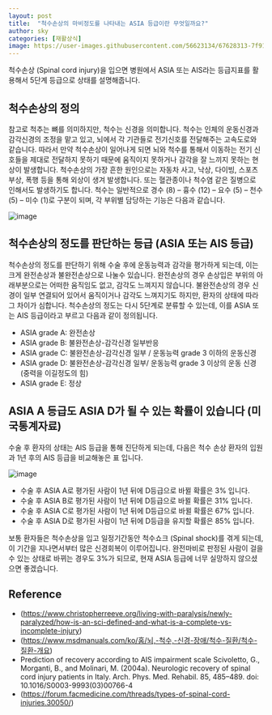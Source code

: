 ```yaml
---
layout: post
title:  "척수손상의 마비정도를 나타내는 ASIA 등급이란 무엇일까요?"
author: sky
categories: [재활상식]
image: https://user-images.githubusercontent.com/56623134/67628313-7f915000-f8a6-11e9-8c6f-ba196750f95a.png
---
```


척수손상 (Spinal cord injury)을 입으면 병원에서 ASIA 또는 AIS라는 등급지표를 활용해서 5단계 등급으로 상태를 설명해줍니다.

## 척수손상의 정의

참고로 척추는 뼈를 의미하지만, 척수는 신경을 의미합니다.
척수는 인체의 운동신경과 감각신경의 조정을 맡고 있고, 뇌에서 각 기관들로 전기신호를 전달해주는 고속도로와 같습니다.
따라서 만약 척수손상이 일어나게 되면 뇌와 척수를 통해서 이동하는 전기 신호들을 제대로 전달하지 못하기 때문에 움직이지 못하거나 감각을 잘 느끼지 못하는 현상이 발생합니다.
척수손상의 가장 흔한 원인으로는 자동차 사고, 낙상, 다이빙, 스포츠 부상, 폭행 등을 통해 외상이 생겨 발생합니다.
또는 혈관종이나 척수염 같은 질병으로 인해서도 발생하기도 합니다.
척수는 일반적으로 경수 (8) – 흉수 (12) – 요수 (5) – 천수 (5) – 미수 (1)로 구분이 되며, 각 부위별 담당하는 기능은 다음과 같습니다.
 
![image](https://user-images.githubusercontent.com/56623134/67628276-c2065d00-f8a5-11e9-80a4-51b691493e27.png)

## 척수손상의 정도를 판단하는 등급 (ASIA 또는 AIS 등급)

척수손상의 정도를 판단하기 위해 수술 후에 운동능력과 감각을 평가하게 되는데, 이는 크게 완전손상과 불완전손상으로 나눌수 있습니다.
완전손상의 경우 손상입은 부위의 아래부분으로는 어떠한 움직임도 없고, 감각도 느껴지지 않습니다.
불완전손상의 경우 신경이 일부 연결되어 있어서 움직이거나 감각도 느껴지기도 하지만, 환자의 상태에 따라 그 차이가 심합니다.
척수손상의 정도는 다시 5단계로 분류할 수 있는데, 이를 ASIA 또는 AIS 등급이라고 부르고 다음과 같이 정의됩니다.

 - ASIA grade A: 완전손상
 - ASIA grade B: 불완전손상-감각신경 일부반응
 - ASIA grade C: 불완전손상-감각신경 일부 / 운동능력 grade 3 이하의 운동신경
 - ASIA grade D: 불완전손상-감각신경 일부/ 운동능력 grade 3 이상의 운동 신경 (중력을 이길정도의 힘)
 - ASIA grade E: 정상

## ASIA A 등급도 ASIA D가 될 수 있는 확률이 있습니다 (미국통계자료)

수술 후 환자의 상태는 AIS 등급을 통해 진단하게 되는데, 다음은 척수 손상 환자의 입원과 1년 후의 AIS 등급을 비교해놓은 표 입니다.
 
 ![image](https://user-images.githubusercontent.com/56623134/67628284-e6fad000-f8a5-11e9-9004-94b141dd25dd.png)
 
 - 수술 후 ASIA A로 평가된 사람이 1년 뒤에 D등급으로 바뀔 확률은 3% 입니다.
 - 수술 후 ASIA B로 평가된 사람이 1년 뒤에 D등급으로 바뀔 확률은 31% 입니다.
 - 수술 후 ASIA C로 평가된 사람이 1년 뒤에 D등급으로 바뀔 확률은 67% 입니다.
 - 수술 후 ASIA D로 평가된 사람이 1년 뒤에 D등급을 유지할 확률은 85% 입니다.
 
보통 환자들은 척수손상을 입고 일정기간동안 척수쇼크 (Spinal shock)를 겪게 되는데, 이 기간을 지나면서부터 많은 신경회복이 이루어집니다.
완전마비로 판정된 사람이 걸을 수 있는 상태로 바뀌는 경우도 3%가 되므로, 현재 ASIA 등급에 너무 실망하지 않으셨으면 좋겠습니다.


## Reference
- (https://www.christopherreeve.org/living-with-paralysis/newly-paralyzed/how-is-an-sci-defined-and-what-is-a-complete-vs-incomplete-injury)
- (https://www.msdmanuals.com/ko/홈/뇌,-척수,-신경-장애/척수-질환/척수-질환-개요)
- Prediction of recovery according to AIS impairment scale
Scivoletto, G., Morganti, B., and Molinari, M. (2004a). Neurologic recovery of spinal cord injury patients in Italy. Arch. Phys. Med. Rehabil. 85, 485–489. doi: 10.1016/S0003-9993(03)00766-4
- (https://forum.facmedicine.com/threads/types-of-spinal-cord-injuries.30050/)
